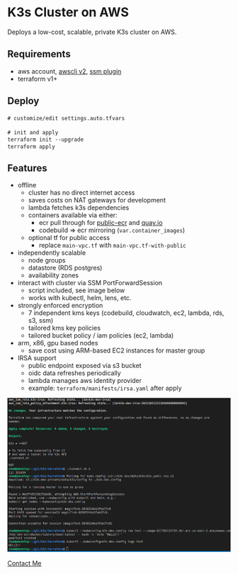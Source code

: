 # K3s Cluster on AWS
Deploys a low-cost, scalable, private K3s cluster on AWS.

## Requirements
* aws account, [awscli v2](https://docs.aws.amazon.com/cli/latest/userguide/getting-started-install.html), [ssm plugin](https://docs.aws.amazon.com/systems-manager/latest/userguide/session-manager-working-with-install-plugin.html#install-plugin-linux)
* terraform v1+

## Deploy
```shell
# customize/edit settings.auto.tfvars

# init and apply
terraform init --upgrade
terraform apply
```

## Features
* offline
  * cluster has no direct internet access
  * saves costs on NAT gateways for development
  * lambda fetches k3s dependencies
  * containers available via either:
    * ecr pull through for [public-ecr](https://gallery.ecr.aws/docker) and [quay.io](https://quay.io/search)
    * codebuild => ecr mirroring (`var.container_images`)
  * optional tf for public access
    * replace `main-vpc.tf` with `main-vpc.tf-with-public`
* independently scalable
  * node groups
  * datastore (RDS postgres)
  * availability zones
* interact with cluster via SSM PortForwardSession
  * script included, see image below
  * works with kubectl, helm, lens, etc.
* strongly enforced encryption
  * 7 independent kms keys (codebuild, cloudwatch, ec2, lambda, rds, s3, ssm)
  * tailored kms key policies
  * tailored bucket policy / iam policies (ec2, lambda)
* arm, x86, gpu based nodes
  * save cost using ARM-based EC2 instances for master group
* IRSA support
  * public endpoint exposed via s3 bucket
  * oidc data refreshes periodically
  * lambda manages aws identity provider
  * example: `terraform/manifests/irsa.yaml` after apply

![Output](k3s.png)

[Contact Me](https://discord.gg/zmu6GVnPnj)
